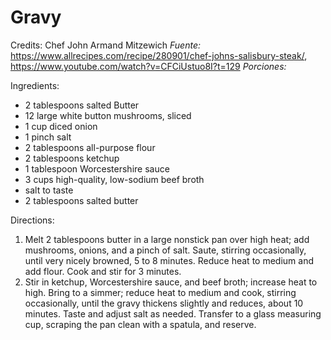 # Gravy

Credits: Chef John Armand Mitzewich
*Fuente:* https://www.allrecipes.com/recipe/280901/chef-johns-salisbury-steak/, https://www.youtube.com/watch?v=CFCiUstuo8I?t=129
*Porciones:* 


Ingredients:

- 2 tablespoons salted Butter
- 12 large white button mushrooms, sliced
- 1 cup diced onion
- 1 pinch salt
- 2 tablespoons all-purpose flour
- 2 tablespoons ketchup
- 1 tablespoon Worcestershire sauce
- 3 cups high-quality, low-sodium beef broth
- salt to taste
- 2 tablespoons salted butter

Directions:

1. Melt 2 tablespoons butter in a large nonstick pan over high heat; add mushrooms, onions, and a pinch of salt. Saute, stirring occasionally, until very nicely browned, 5 to 8 minutes. Reduce heat to medium and add flour. Cook and stir for 3 minutes.
2. Stir in ketchup, Worcestershire sauce, and beef broth; increase heat to high. Bring to a simmer; reduce heat to medium and cook, stirring occasionally, until the gravy thickens slightly and reduces, about 10 minutes. Taste and adjust salt as needed. Transfer to a glass measuring cup, scraping the pan clean with a spatula, and reserve.

